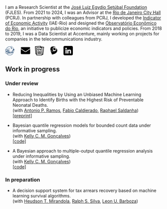 <!--
# Marcus L. Nascimento
-->

I am a Research Scientist at the [José Luiz Egydio Setúbal Foundation](https://fundacaojles.org.br/en/) (FJLES). From 2021 to 2024, I was an Advisor at the [Rio de Janeiro City Hall](https://prefeitura.rio/) (PCRJ). In partnership with colleagues from PCRJ, I developed the [Indicator of Economic Activity](https://github.com/marcuslavagnole/IAE_Rio) (IAE-Rio) and designed the [Observatório Econômico do Rio](https://observatorioeconomico.rio/), an initiative to publicize economic indicators and policies. From 2018 to 2019, I was a Data Scientist at Accenture, mainly working on projects for companies in the telecommunications industry.

<!--
I hold a BSc in Actuarial Science and an MSc in Statistics from the Federal University of Rio de Janeiro (Brazil). Currently, I am a DSc candidate in Statistics at the same institution. My research interests lie in applying and developing statistical methods for survey data analysis and real-world problems.

My research interests lie in applying and developing statistical methods for survey data analysis and real-world problems.
-->

[<img src="publications.png" width="30" height="30">](https://github.com/marcuslavagnole/Publications) &nbsp; &nbsp; [<img src="email.png" width="30" height="30">](mailto:marcus.gerardus@fundacaojles.org.br) &nbsp; &nbsp;[<img src="curriculum-vitae.png" width="30" height="30">](https://github.com/marcuslavagnole/marcuslavagnole/blob/main/CV.pdf) &nbsp; &nbsp;[<img src="lattes.png" width="30" height="30">](http://lattes.cnpq.br/5803567335277582) &nbsp; &nbsp;[<img src="linkedin.png" width="30" height="30">](https://linkedin.com/in/marcus-l-nascimento-9b9625304)

<!--
**marcuslavagnole/marcuslavagnole** is a ✨ _special_ ✨ repository because its `README.md` (this file) appears on your GitHub profile.

Here are some ideas to get you started:

- 🔭 I’m currently working on ...
- 🌱 I’m currently learning ...
- 👯 I’m looking to collaborate on ...
- 🤔 I’m looking for help with ...
- 💬 Ask me about ...
- 📫 How to reach me: ...
- 😄 Pronouns: ...
- ⚡ Fun fact: ...
-->
## Work in progress 

### Under review

- Reducing Inequalities by Using an Unbiased Machine Learning Approach to Identify Births with the Highest Risk of Preventable Neonatal Deaths. <br>
(with [Antonio P. Ramos](https://tomramos.github.io/), [Fabio Caldierado](https://ebape.fgv.br/pessoas/fabio-caldieraro), [Raphael Saldanha](https://rfsaldanha.github.io/)) <br>
[[preprint]](https://www.medrxiv.org/content/10.1101/2024.01.12.24301163v1)

- Bayesian quantile regression models for bounded count data under informative sampling. <br>
(with [Kelly C. M. Gonçalves](https://sites.google.com/dme.ufrj.br/kelly/)) <br>
[[code]](https://github.com/marcuslavagnole/BWQR_Informative_Sampling)

- A Bayesian approach to multiple-output quantile regression analysis under informative sampling. <br>
(with [Kelly C. M. Gonçalves](https://sites.google.com/dme.ufrj.br/kelly/)) <br>
[[code]](https://github.com/marcuslavagnole/EM_BWQR_Informative_Sampling)

### In preparation

<!--
- One pandemic is not like the other: Contrasting COVID-19 against a New Pandemic. <br>
(with [Antonio P. Ramos](https://tomramos.github.io/), [Fabio Caldierado](https://ebape.fgv.br/pessoas/fabio-caldieraro), [Chad Hazlett](https://www.chadhazlett.com/))
-->

- A decision support system for tax arrears recovery based on machine learning survival algorithms. <br>
(with [Heudson T. Mirandola](http://lattes.cnpq.br/3030808069800164), [Ralph S. Silva](https://scholar.google.com.br/citations?user=ZsrRVHYAAAAJ&hl=pt-BR), [Leon U. Barboza](https://github.com/LMBarboza))
